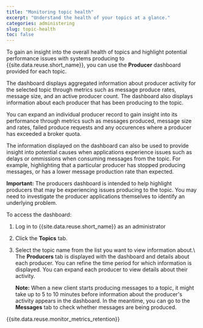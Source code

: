 ```yaml
---
title: "Monitoring topic health"
excerpt: "Understand the health of your topics at a glance."
categories: administering
slug: topic-health
toc: false
---
```


To gain an insight into the overall health of topics and highlight potential performance issues with systems producing to {{site.data.reuse.short_name}}, you can use the **Producer** dashboard provided for each topic.

The dashboard displays aggregated information about producer activity for the selected topic through metrics such as message produce rates, message size, and an active producer count. The dashboard also displays information about each producer that has been producing to the topic.

You can expand an individual producer record to gain insight into its performance through metrics such as messages produced, message size and rates, failed produce requests and any occurences where a producer has exceeded a broker quota.

The information displayed on the dashboard can also be used to provide insight into potential causes when applications experience issues such as delays or ommissions when consuming messages from the topic. For example, highlighting that a particular producer has stopped producing messages, or has a lower message production rate than expected.

**Important:** The producers dashboard is intended to help highlight producers that may be experiencing issues producing to the topic. You may need to investigate the producer applications themselves to identify an underlying problem.

To access the dashboard:

1. Log in to {{site.data.reuse.short_name}} as an administrator
2. Click the **Topics** tab.
3. Select the topic name from the list you want to view information about.\\
   The **Producers** tab is displayed with the dashboard and details about each producer. You can refine the time period for which information is displayed. You can expand each producer to view details about their activity.

   **Note:** When a new client starts producing messages to a topic, it might take up to 5 to 10 minutes before information about the producer's activity appears in the dashboard. In the meantime, you can go to the **Messages** tab to check whether messages are being produced.

{{site.data.reuse.monitor_metrics_retention}}
